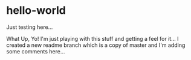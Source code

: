 # hello-world
Just testing here...

What Up, Yo!
I'm just playing with this stuff and getting a feel for it...   I created a new readme branch which is a copy of master and I'm adding some comments here...
